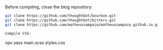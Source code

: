 Before compiling, close the blog repository:
```bash
git clone https://github.com/thoughtbot/bourbon.git
git clone https://github.com/thoughtbot/bitters.git
git clone https://github.com/matheussampaio/matheussampaio.github.io.git
```

```bash
Compile CSS:
```
npx sass main.scss styles.css
```
